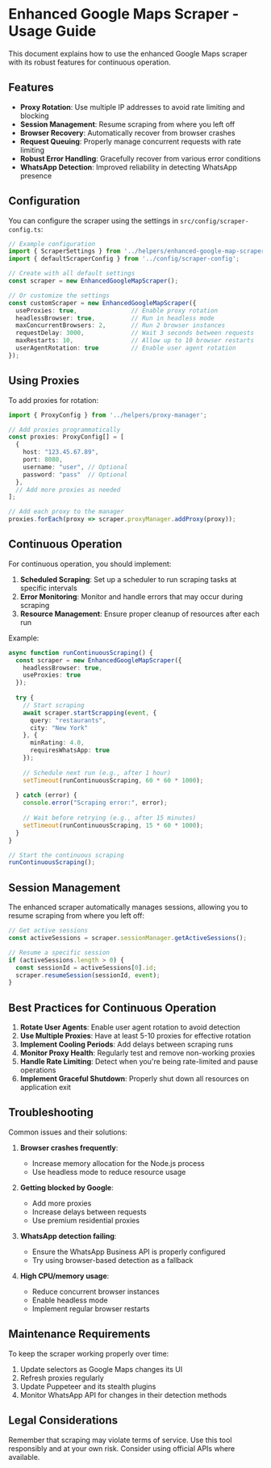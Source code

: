 # Enhanced Google Maps Scraper - Usage Guide

This document explains how to use the enhanced Google Maps scraper with its robust features for continuous operation.

## Features

- **Proxy Rotation**: Use multiple IP addresses to avoid rate limiting and blocking
- **Session Management**: Resume scraping from where you left off
- **Browser Recovery**: Automatically recover from browser crashes
- **Request Queuing**: Properly manage concurrent requests with rate limiting
- **Robust Error Handling**: Gracefully recover from various error conditions
- **WhatsApp Detection**: Improved reliability in detecting WhatsApp presence

## Configuration

You can configure the scraper using the settings in `src/config/scraper-config.ts`:

```typescript
// Example configuration
import { ScraperSettings } from '../helpers/enhanced-google-map-scraper';
import { defaultScraperConfig } from '../config/scraper-config';

// Create with all default settings
const scraper = new EnhancedGoogleMapScraper();

// Or customize the settings
const customScraper = new EnhancedGoogleMapScraper({
  useProxies: true,               // Enable proxy rotation
  headlessBrowser: true,          // Run in headless mode
  maxConcurrentBrowsers: 2,       // Run 2 browser instances
  requestDelay: 3000,             // Wait 3 seconds between requests
  maxRestarts: 10,                // Allow up to 10 browser restarts
  userAgentRotation: true         // Enable user agent rotation
});
```

## Using Proxies

To add proxies for rotation:

```typescript
import { ProxyConfig } from '../helpers/proxy-manager';

// Add proxies programmatically
const proxies: ProxyConfig[] = [
  {
    host: "123.45.67.89",
    port: 8080,
    username: "user", // Optional
    password: "pass"  // Optional
  },
  // Add more proxies as needed
];

// Add each proxy to the manager
proxies.forEach(proxy => scraper.proxyManager.addProxy(proxy));
```

## Continuous Operation

For continuous operation, you should implement:

1. **Scheduled Scraping**: Set up a scheduler to run scraping tasks at specific intervals
2. **Error Monitoring**: Monitor and handle errors that may occur during scraping
3. **Resource Management**: Ensure proper cleanup of resources after each run

Example:

```typescript
async function runContinuousScraping() {
  const scraper = new EnhancedGoogleMapScraper({
    headlessBrowser: true,
    useProxies: true
  });
  
  try {
    // Start scraping
    await scraper.startScrapping(event, {
      query: "restaurants",
      city: "New York"
    }, {
      minRating: 4.0,
      requiresWhatsApp: true
    });
    
    // Schedule next run (e.g., after 1 hour)
    setTimeout(runContinuousScraping, 60 * 60 * 1000);
    
  } catch (error) {
    console.error("Scraping error:", error);
    
    // Wait before retrying (e.g., after 15 minutes)
    setTimeout(runContinuousScraping, 15 * 60 * 1000);
  }
}

// Start the continuous scraping
runContinuousScraping();
```

## Session Management

The enhanced scraper automatically manages sessions, allowing you to resume scraping from where you left off:

```typescript
// Get active sessions
const activeSessions = scraper.sessionManager.getActiveSessions();

// Resume a specific session
if (activeSessions.length > 0) {
  const sessionId = activeSessions[0].id;
  scraper.resumeSession(sessionId, event);
}
```

## Best Practices for Continuous Operation

1. **Rotate User Agents**: Enable user agent rotation to avoid detection
2. **Use Multiple Proxies**: Have at least 5-10 proxies for effective rotation
3. **Implement Cooling Periods**: Add delays between scraping runs
4. **Monitor Proxy Health**: Regularly test and remove non-working proxies
5. **Handle Rate Limiting**: Detect when you're being rate-limited and pause operations
6. **Implement Graceful Shutdown**: Properly shut down all resources on application exit

## Troubleshooting

Common issues and their solutions:

1. **Browser crashes frequently**: 
   - Increase memory allocation for the Node.js process
   - Use headless mode to reduce resource usage

2. **Getting blocked by Google**:
   - Add more proxies
   - Increase delays between requests
   - Use premium residential proxies

3. **WhatsApp detection failing**:
   - Ensure the WhatsApp Business API is properly configured
   - Try using browser-based detection as a fallback

4. **High CPU/memory usage**:
   - Reduce concurrent browser instances
   - Enable headless mode
   - Implement regular browser restarts

## Maintenance Requirements

To keep the scraper working properly over time:

1. Update selectors as Google Maps changes its UI
2. Refresh proxies regularly
3. Update Puppeteer and its stealth plugins
4. Monitor WhatsApp API for changes in their detection methods

## Legal Considerations

Remember that scraping may violate terms of service. Use this tool responsibly and at your own risk. Consider using official APIs where available. 
